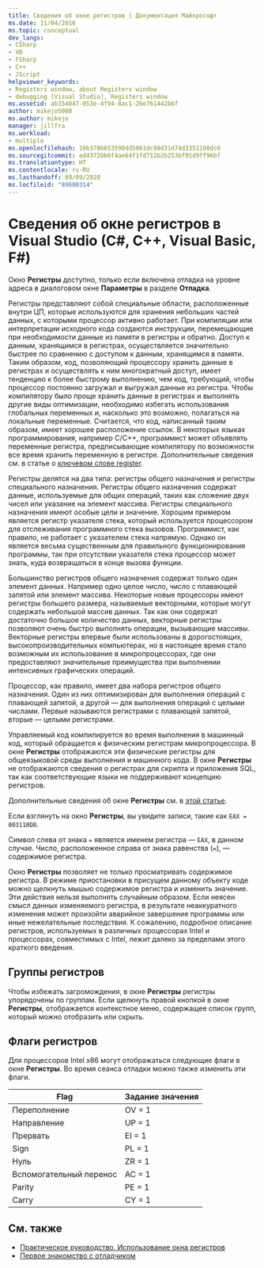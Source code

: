 ```yaml
---
title: Сведения об окне регистров | Документация Майкрософт
ms.date: 11/04/2016
ms.topic: conceptual
dev_langs:
- CSharp
- VB
- FSharp
- C++
- JScript
helpviewer_keywords:
- Registers window, about Registers window
- debugging [Visual Studio], Registers window
ms.assetid: ab354047-053e-4f94-8ac1-26e761442b6f
author: mikejo5000
ms.author: mikejo
manager: jillfra
ms.workload:
- multiple
ms.openlocfilehash: 10b370b653590dd5061dc98d31d74d3351180dc6
ms.sourcegitcommit: ed4372bb6f4ae64f1fd712b2b253bf91d9ff96bf
ms.translationtype: HT
ms.contentlocale: ru-RU
ms.lasthandoff: 09/09/2020
ms.locfileid: "89600314"
---
```

# <a name="about-the-registers-window-in-visual-studio-c-c-visual-basic-f"></a>Сведения об окне регистров в Visual Studio (C#, C++, Visual Basic, F#)

Окно **Регистры** доступно, только если включена отладка на уровне адреса в диалоговом окне **Параметры** в разделе **Отладка**.

 Регистры представляют собой специальные области, расположенные внутри ЦП, которые используются для хранения небольших частей данных, с которыми процессор активно работает. При компиляции или интерпретации исходного кода создаются инструкции, перемещающие при необходимости данные из памяти в регистры и обратно. Доступ к данным, хранящимся в регистрах, осуществляется значительно быстрее по сравнению с доступом к данным, хранящимся в памяти. Таким образом, код, позволяющий процессору хранить данные в регистрах и осуществлять к ним многократный доступ, имеет тенденцию к более быстрому выполнению, чем код, требующий, чтобы процессор постоянно загружал и выгружал данные из регистра. Чтобы компилятору было проще хранить данные в регистрах и выполнять другие виды оптимизации, необходимо избегать использования глобальных переменных и, насколько это возможно, полагаться на локальные переменные. Считается, что код, написанный таким образом, имеет хорошее расположение ссылок. В некоторых языках программирования, например C/C++, программист может объявлять переменные регистра, предписывающие компилятору по возможности все время хранить переменную в регистре. Дополнительные сведения см. в статье о [ключевом слове register](/previous-versions/482s4fy9(v=vs.140)).

 Регистры делятся на два типа: регистры общего назначения и регистры специального назначения. Регистры общего назначения содержат данные, используемые для общих операций, таких как сложение двух чисел или указание на элемент массива. Регистры специального назначения имеют особые цели и значение. Хорошим примером является регистр указателя стека, который используется процессором для отслеживания программного стека вызовов. Программист, как правило, не работает с указателем стека напрямую. Однако он является весьма существенным для правильного функционирования программы, так при отсутствии указателя стека процессор может знать, куда возвращаться в конце вызова функции.

 Большинство регистров общего назначения содержат только один элемент данных. Например одно целое число, число с плавающей запятой или элемент массива. Некоторые новые процессоры имеют регистры большего размера, называемые векторными, которые могут содержать небольшой массив данных. Так как они содержат достаточно большое количество данных, векторные регистры позволяют очень быстро выполнять операции, вызывающие массивы. Векторные регистры впервые были использованы в дорогостоящих, высокопроизводительных компьютерах, но в настоящее время стало возможным их использование в микропроцессорах, где они предоставляют значительные преимущества при выполнении интенсивных графических операций.

 Процессор, как правило, имеет два набора регистров общего назначения. Один из них оптимизирован для выполнения операций с плавающей запятой, а другой — для выполнения операций с целыми числами. Первые называются регистрами с плавающей запятой, вторые — целыми регистрами.

 Управляемый код компилируется во время выполнения в машинный код, который обращается к физическим регистрам микропроцессора. В окне **Регистры** отображаются эти физические регистры для общеязыковой среды выполнения и машинного кода. В окне **Регистры** не отображаются сведения о регистрах для скрипта и приложения SQL, так как соответствующие языки не поддерживают концепцию регистров.

 Дополнительные сведения об окне **Регистры** см. в [этой статье](../debugger/how-to-use-the-registers-window.md).

 Если взглянуть на окно **Регистры**, вы увидите записи, такие как `EAX = 003110D8`.

 Символ слева от знака `=` является именем регистра — `EAX`, в данном случае. Число, расположенное справа от знака равенства (`=`), — содержимое регистра.

 Окно **Регистры** позволяет не только просматривать содержимое регистра. В режиме приостановки в присущем данному объекту коде можно щелкнуть мышью содержимое регистра и изменить значение. Эти действия нельзя выполнять случайным образом. Если неясен смысл данных изменяемого регистра, в результате неаккуратного изменения может произойти аварийное завершение программы или иные нежелательные последствия. К сожалению, подробное описание регистров, используемых в различных процессорах Intel и процессорах, совместимых с Intel, лежит далеко за пределами этого краткого введения.

## <a name="register-groups"></a>Группы регистров

Чтобы избежать загромождения, в окне **Регистры**  регистры упорядочены по группам. Если щелкнуть правой кнопкой в окне **Регистры**, отображается контекстное меню, содержащее список групп, который можно отобразить или скрыть.

## <a name="register-flags"></a>Флаги регистров

Для процессоров Intel x86 могут отображаться следующие флаги в окне **Регистры**. Во время сеанса отладки можно также изменить эти флаги.

|Flag|Задание значения|
|-|-|
|Переполнение|OV = 1|
|Направление|UP = 1|
|Прервать|EI = 1|
|Sign|PL = 1|
|Нуль|ZR = 1|
|Вспомогательный перенос|AC = 1|
|Parity|PE = 1|
|Carry|CY = 1|

## <a name="see-also"></a>См. также
- [Практическое руководство. Использование окна регистров](../debugger/how-to-use-the-registers-window.md)
- [Первое знакомство с отладчиком](../debugger/debugger-feature-tour.md)